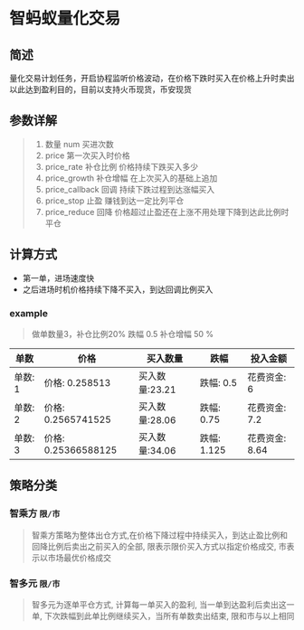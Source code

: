 # 智蚂蚁量化交易

## 简述

量化交易计划任务，开启协程监听价格波动，在价格下跌时买入在价格上升时卖出以此达到盈利目的，目前以支持火币现货，币安现货

## 参数详解

> 1. 数量 num 买进次数
> 2. price 第一次买入时价格
> 3. price_rate 补仓比例 价格持续下跌买入多少
> 4. price_growth 补仓增幅 在上次买入的基础上追加
> 5. price_callback 回调 持续下跌过程到达涨幅买入
> 6. price_stop 止盈 赚钱到达一定比列平仓
> 7. price_reduce 回降 价格超过止盈还在上涨不用处理下降到达此比例时平仓

## 计算方式

- 第一单，进场速度快
- 之后进场时机价格持续下降不买入，到达回调比例买入  

### example

> 做单数量3，补仓比例20% 跌幅 0.5 补仓增幅 50 %

| 单数    | 价格                | 买入数量       | 跌幅        | 投入金额       |
| ------- | ------------------- | -------------- | ----------- | -------------- |
| 单数: 1 | 价格: 0.258513      | 买入数量:23.21 | 跌幅: 0.5   | 花费资金: 6    |
| 单数: 2 | 价格: 0.2565741525  | 买入数量:28.06 | 跌幅: 0.75  | 花费资金: 7.2  |
| 单数: 3 | 价格: 0.25366588125 | 买入数量:34.06 | 跌幅: 1.125 | 花费资金: 8.64 |

## 策略分类

### 智乘方 `限/市`

> 智乘方策略为整体出仓方式,在价格下降过程中持续买入，到达止盈比例和回降比例后卖出之前买入的全部, 限表示限价买入方式以指定价格成交, 市表示以市场最优价格成交

### 智多元 `限/市`

> 智多元为逐单平仓方式, 计算每一单买入的盈利, 当一单到达盈利后卖出这一单, 下次跌幅到此单比例继续买入，当所有单数卖出结束, 限和市与以上相同
